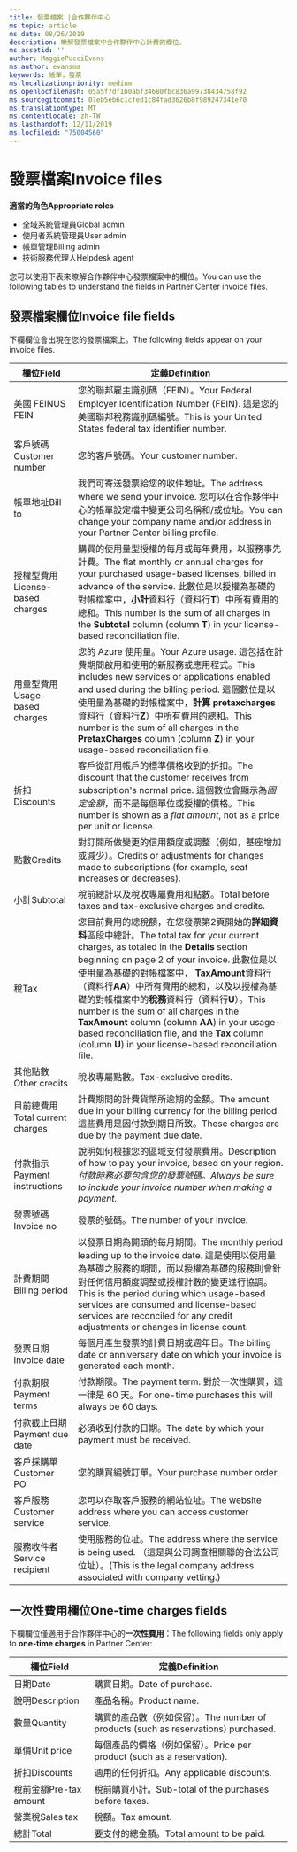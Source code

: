 ```yaml
---
title: 發票檔案 |合作夥伴中心
ms.topic: article
ms.date: 08/26/2019
description: 瞭解發票檔案中合作夥伴中心計費的欄位。
ms.assetid: ''
author: MaggiePucciEvans
ms.author: evansma
keywords: 帳單，發票
ms.localizationpriority: medium
ms.openlocfilehash: 05a5f7df1b0abf34680fbc836a99738434758f92
ms.sourcegitcommit: 07eb5eb6c1cfed1c84fad3626b8f989247341e70
ms.translationtype: MT
ms.contentlocale: zh-TW
ms.lasthandoff: 12/11/2019
ms.locfileid: "75004560"
---
```

# <a name="invoice-files"></a><span data-ttu-id="f1c30-104">發票檔案</span><span class="sxs-lookup"><span data-stu-id="f1c30-104">Invoice files</span></span>

<span data-ttu-id="f1c30-105">**適當的角色**</span><span class="sxs-lookup"><span data-stu-id="f1c30-105">**Appropriate roles**</span></span>
-   <span data-ttu-id="f1c30-106">全域系統管理員</span><span class="sxs-lookup"><span data-stu-id="f1c30-106">Global admin</span></span>
-   <span data-ttu-id="f1c30-107">使用者系統管理員</span><span class="sxs-lookup"><span data-stu-id="f1c30-107">User admin</span></span>
-   <span data-ttu-id="f1c30-108">帳單管理</span><span class="sxs-lookup"><span data-stu-id="f1c30-108">Billing admin</span></span>
-   <span data-ttu-id="f1c30-109">技術服務代理人</span><span class="sxs-lookup"><span data-stu-id="f1c30-109">Helpdesk agent</span></span>

<span data-ttu-id="f1c30-110">您可以使用下表來瞭解合作夥伴中心發票檔案中的欄位。</span><span class="sxs-lookup"><span data-stu-id="f1c30-110">You can use the following tables to understand the fields in Partner Center invoice files.</span></span>

## <a name="invoice-file-fields"></a><span data-ttu-id="f1c30-111">發票檔案欄位</span><span class="sxs-lookup"><span data-stu-id="f1c30-111">Invoice file fields</span></span>

<span data-ttu-id="f1c30-112">下欄欄位會出現在您的發票檔案上。</span><span class="sxs-lookup"><span data-stu-id="f1c30-112">The following fields appear on your invoice files.</span></span>

| <span data-ttu-id="f1c30-113">欄位</span><span class="sxs-lookup"><span data-stu-id="f1c30-113">Field</span></span> | <span data-ttu-id="f1c30-114">定義</span><span class="sxs-lookup"><span data-stu-id="f1c30-114">Definition</span></span> |
| ----- | ---------- |
| <span data-ttu-id="f1c30-115">美國 FEIN</span><span class="sxs-lookup"><span data-stu-id="f1c30-115">US FEIN</span></span> | <span data-ttu-id="f1c30-116">您的聯邦雇主識別碼（FEIN）。</span><span class="sxs-lookup"><span data-stu-id="f1c30-116">Your Federal Employer Identification Number (FEIN).</span></span> <span data-ttu-id="f1c30-117">這是您的美國聯邦稅務識別碼編號。</span><span class="sxs-lookup"><span data-stu-id="f1c30-117">This is your United States federal tax identifier number.</span></span> |
| <span data-ttu-id="f1c30-118">客戶號碼</span><span class="sxs-lookup"><span data-stu-id="f1c30-118">Customer number</span></span> | <span data-ttu-id="f1c30-119">您的客戶號碼。</span><span class="sxs-lookup"><span data-stu-id="f1c30-119">Your customer number.</span></span> |
| <span data-ttu-id="f1c30-120">帳單地址</span><span class="sxs-lookup"><span data-stu-id="f1c30-120">Bill to</span></span> | <span data-ttu-id="f1c30-121">我們可寄送發票給您的收件地址。</span><span class="sxs-lookup"><span data-stu-id="f1c30-121">The address where we send your invoice.</span></span> <span data-ttu-id="f1c30-122">您可以在合作夥伴中心的帳單設定檔中變更公司名稱和/或位址。</span><span class="sxs-lookup"><span data-stu-id="f1c30-122">You can change your company name and/or address in your Partner Center billing profile.</span></span> |
| <span data-ttu-id="f1c30-123">授權型費用</span><span class="sxs-lookup"><span data-stu-id="f1c30-123">License-based charges</span></span> | <span data-ttu-id="f1c30-124">購買的使用量型授權的每月或每年費用，以服務事先計費。</span><span class="sxs-lookup"><span data-stu-id="f1c30-124">The flat monthly or annual charges for your purchased usage-based licenses, billed in advance of the service.</span></span> <span data-ttu-id="f1c30-125">此數位是以授權為基礎的對帳檔案中，**小計**資料行（資料行**T**）中所有費用的總和。</span><span class="sxs-lookup"><span data-stu-id="f1c30-125">This number is the sum of all charges in the **Subtotal** column (column **T**) in your license-based reconciliation file.</span></span> |
| <span data-ttu-id="f1c30-126">用量型費用</span><span class="sxs-lookup"><span data-stu-id="f1c30-126">Usage-based charges</span></span> | <span data-ttu-id="f1c30-127">您的 Azure 使用量。</span><span class="sxs-lookup"><span data-stu-id="f1c30-127">Your Azure usage.</span></span> <span data-ttu-id="f1c30-128">這包括在計費期間啟用和使用的新服務或應用程式。</span><span class="sxs-lookup"><span data-stu-id="f1c30-128">This includes new services or applications enabled and used during the billing period.</span></span> <span data-ttu-id="f1c30-129">這個數位是以使用量為基礎的對帳檔案中，**計算 pretaxcharges**資料行（資料行**Z**）中所有費用的總和。</span><span class="sxs-lookup"><span data-stu-id="f1c30-129">This number is the sum of all charges in the **PretaxCharges** column (column **Z**) in your usage-based reconciliation file.</span></span> |
| <span data-ttu-id="f1c30-130">折扣</span><span class="sxs-lookup"><span data-stu-id="f1c30-130">Discounts</span></span> | <span data-ttu-id="f1c30-131">客戶從訂用帳戶的標準價格收到的折扣。</span><span class="sxs-lookup"><span data-stu-id="f1c30-131">The discount that the customer receives from subscription's normal price.</span></span> <span data-ttu-id="f1c30-132">這個數位會顯示為*固定金額*，而不是每個單位或授權的價格。</span><span class="sxs-lookup"><span data-stu-id="f1c30-132">This number is shown as a *flat amount*, not as a price per unit or license.</span></span> |
| <span data-ttu-id="f1c30-133">點數</span><span class="sxs-lookup"><span data-stu-id="f1c30-133">Credits</span></span> | <span data-ttu-id="f1c30-134">對訂閱所做變更的信用額度或調整（例如，基座增加或減少）。</span><span class="sxs-lookup"><span data-stu-id="f1c30-134">Credits or adjustments for changes made to subscriptions (for example, seat increases or decreases).</span></span> |
| <span data-ttu-id="f1c30-135">小計</span><span class="sxs-lookup"><span data-stu-id="f1c30-135">Subtotal</span></span> | <span data-ttu-id="f1c30-136">稅前總計以及稅收專屬費用和點數。</span><span class="sxs-lookup"><span data-stu-id="f1c30-136">Total before taxes and tax-exclusive charges and credits.</span></span> |
| <span data-ttu-id="f1c30-137">稅</span><span class="sxs-lookup"><span data-stu-id="f1c30-137">Tax</span></span> | <span data-ttu-id="f1c30-138">您目前費用的總稅額，在您發票第2頁開始的**詳細資料**區段中總計。</span><span class="sxs-lookup"><span data-stu-id="f1c30-138">The total tax for your current charges, as totaled in the **Details** section beginning on page 2 of your invoice.</span></span> <span data-ttu-id="f1c30-139">此數位是以使用量為基礎的對帳檔案中， **TaxAmount**資料行（資料行**AA**）中所有費用的總和，以及以授權為基礎的對帳檔案中的**稅務**資料行（資料行**U**）。</span><span class="sxs-lookup"><span data-stu-id="f1c30-139">This number is the sum of all charges in the **TaxAmount** column (column **AA**) in your usage-based reconciliation file, and the **Tax** column (column **U**) in your license-based reconciliation file.</span></span> |
| <span data-ttu-id="f1c30-140">其他點數</span><span class="sxs-lookup"><span data-stu-id="f1c30-140">Other credits</span></span> | <span data-ttu-id="f1c30-141">稅收專屬點數。</span><span class="sxs-lookup"><span data-stu-id="f1c30-141">Tax-exclusive credits.</span></span> |
| <span data-ttu-id="f1c30-142">目前總費用</span><span class="sxs-lookup"><span data-stu-id="f1c30-142">Total current charges</span></span> | <span data-ttu-id="f1c30-143">計費期間的計費貨幣所逾期的金額。</span><span class="sxs-lookup"><span data-stu-id="f1c30-143">The amount due in your billing currency for the billing period.</span></span> <span data-ttu-id="f1c30-144">這些費用是因付款到期日所致。</span><span class="sxs-lookup"><span data-stu-id="f1c30-144">These charges are due by the payment due date.</span></span> |
| <span data-ttu-id="f1c30-145">付款指示</span><span class="sxs-lookup"><span data-stu-id="f1c30-145">Payment instructions</span></span> | <span data-ttu-id="f1c30-146">說明如何根據您的區域支付發票費用。</span><span class="sxs-lookup"><span data-stu-id="f1c30-146">Description of how to pay your invoice, based on your region.</span></span> <span data-ttu-id="f1c30-147">*付款時務必要包含您的發票號碼。*</span><span class="sxs-lookup"><span data-stu-id="f1c30-147">*Always be sure to include your invoice number when making a payment.*</span></span> |
| <span data-ttu-id="f1c30-148">發票號碼</span><span class="sxs-lookup"><span data-stu-id="f1c30-148">Invoice no</span></span> | <span data-ttu-id="f1c30-149">發票的號碼。</span><span class="sxs-lookup"><span data-stu-id="f1c30-149">The number of your invoice.</span></span> |
| <span data-ttu-id="f1c30-150">計費期間</span><span class="sxs-lookup"><span data-stu-id="f1c30-150">Billing period</span></span> | <span data-ttu-id="f1c30-151">以發票日期為開頭的每月期間。</span><span class="sxs-lookup"><span data-stu-id="f1c30-151">The monthly period leading up to the invoice date.</span></span> <span data-ttu-id="f1c30-152">這是使用以使用量為基礎之服務的期間，而以授權為基礎的服務則會針對任何信用額度調整或授權計數的變更進行協調。</span><span class="sxs-lookup"><span data-stu-id="f1c30-152">This is the period during which usage-based services are consumed and license-based services are reconciled for any credit adjustments or changes in license count.</span></span> |
| <span data-ttu-id="f1c30-153">發票日期</span><span class="sxs-lookup"><span data-stu-id="f1c30-153">Invoice date</span></span> | <span data-ttu-id="f1c30-154">每個月產生發票的計費日期或週年日。</span><span class="sxs-lookup"><span data-stu-id="f1c30-154">The billing date or anniversary date on which your invoice is generated each month.</span></span> |
| <span data-ttu-id="f1c30-155">付款期限</span><span class="sxs-lookup"><span data-stu-id="f1c30-155">Payment terms</span></span> | <span data-ttu-id="f1c30-156">付款期限。</span><span class="sxs-lookup"><span data-stu-id="f1c30-156">The payment term.</span></span> <span data-ttu-id="f1c30-157">對於一次性購買，這一律是 60 天。</span><span class="sxs-lookup"><span data-stu-id="f1c30-157">For one-time purchases this will always be 60 days.</span></span> |
| <span data-ttu-id="f1c30-158">付款截止日期</span><span class="sxs-lookup"><span data-stu-id="f1c30-158">Payment due date</span></span> | <span data-ttu-id="f1c30-159">必須收到付款的日期。</span><span class="sxs-lookup"><span data-stu-id="f1c30-159">The date by which your payment must be received.</span></span> |
| <span data-ttu-id="f1c30-160">客戶採購單</span><span class="sxs-lookup"><span data-stu-id="f1c30-160">Customer PO</span></span> | <span data-ttu-id="f1c30-161">您的購買編號訂單。</span><span class="sxs-lookup"><span data-stu-id="f1c30-161">Your purchase number order.</span></span> |
| <span data-ttu-id="f1c30-162">客戶服務</span><span class="sxs-lookup"><span data-stu-id="f1c30-162">Customer service</span></span> | <span data-ttu-id="f1c30-163">您可以存取客戶服務的網站位址。</span><span class="sxs-lookup"><span data-stu-id="f1c30-163">The website address where you can access customer service.</span></span> |
| <span data-ttu-id="f1c30-164">服務收件者</span><span class="sxs-lookup"><span data-stu-id="f1c30-164">Service recipient</span></span> | <span data-ttu-id="f1c30-165">使用服務的位址。</span><span class="sxs-lookup"><span data-stu-id="f1c30-165">The address where the service is being used.</span></span> <span data-ttu-id="f1c30-166">（這是與公司調查相關聯的合法公司位址）。</span><span class="sxs-lookup"><span data-stu-id="f1c30-166">(This is the legal company address associated with company vetting.)</span></span> |

## <a name="one-time-charges-fields"></a><span data-ttu-id="f1c30-167">一次性費用欄位</span><span class="sxs-lookup"><span data-stu-id="f1c30-167">One-time charges fields</span></span>

<span data-ttu-id="f1c30-168">下欄欄位僅適用于合作夥伴中心的**一次性費用**：</span><span class="sxs-lookup"><span data-stu-id="f1c30-168">The following fields only apply to **one-time charges** in Partner Center:</span></span>

| <span data-ttu-id="f1c30-169">欄位</span><span class="sxs-lookup"><span data-stu-id="f1c30-169">Field</span></span> | <span data-ttu-id="f1c30-170">定義</span><span class="sxs-lookup"><span data-stu-id="f1c30-170">Definition</span></span> |
| ----- | ---------- |
| <span data-ttu-id="f1c30-171">日期</span><span class="sxs-lookup"><span data-stu-id="f1c30-171">Date</span></span> | <span data-ttu-id="f1c30-172">購買日期。</span><span class="sxs-lookup"><span data-stu-id="f1c30-172">Date of purchase.</span></span> |
| <span data-ttu-id="f1c30-173">說明</span><span class="sxs-lookup"><span data-stu-id="f1c30-173">Description</span></span> | <span data-ttu-id="f1c30-174">產品名稱。</span><span class="sxs-lookup"><span data-stu-id="f1c30-174">Product name.</span></span> |
| <span data-ttu-id="f1c30-175">數量</span><span class="sxs-lookup"><span data-stu-id="f1c30-175">Quantity</span></span> | <span data-ttu-id="f1c30-176">購買的產品數（例如保留）。</span><span class="sxs-lookup"><span data-stu-id="f1c30-176">The number of products (such as reservations) purchased.</span></span> |
| <span data-ttu-id="f1c30-177">單價</span><span class="sxs-lookup"><span data-stu-id="f1c30-177">Unit price</span></span> | <span data-ttu-id="f1c30-178">每個產品的價格（例如保留）。</span><span class="sxs-lookup"><span data-stu-id="f1c30-178">Price per product (such as a reservation).</span></span> |
| <span data-ttu-id="f1c30-179">折扣</span><span class="sxs-lookup"><span data-stu-id="f1c30-179">Discounts</span></span> | <span data-ttu-id="f1c30-180">適用的任何折扣。</span><span class="sxs-lookup"><span data-stu-id="f1c30-180">Any applicable discounts.</span></span> |
| <span data-ttu-id="f1c30-181">稅前金額</span><span class="sxs-lookup"><span data-stu-id="f1c30-181">Pre-tax amount</span></span> | <span data-ttu-id="f1c30-182">稅前購買小計。</span><span class="sxs-lookup"><span data-stu-id="f1c30-182">Sub-total of the purchases before taxes.</span></span> |
| <span data-ttu-id="f1c30-183">營業稅</span><span class="sxs-lookup"><span data-stu-id="f1c30-183">Sales tax</span></span> | <span data-ttu-id="f1c30-184">稅額。</span><span class="sxs-lookup"><span data-stu-id="f1c30-184">Tax amount.</span></span> |
| <span data-ttu-id="f1c30-185">總計</span><span class="sxs-lookup"><span data-stu-id="f1c30-185">Total</span></span> | <span data-ttu-id="f1c30-186">要支付的總金額。</span><span class="sxs-lookup"><span data-stu-id="f1c30-186">Total amount to be paid.</span></span> |
